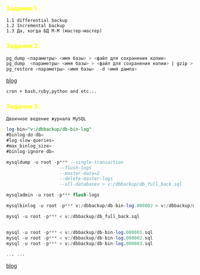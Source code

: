 ### <span style="color:yellow">Задание 1.</span>

```
1.1 differential backup
1.2 Incremental backup
1.3 Да, когда БД M-M (мастер-мастер)
```

### <span style="color:yellow">Задание 2.</span>

```sql
pg_dump <параметры> <имя базы> > <файл для сохранения копии> 
pg_dump  <параметры> <имя базы> > <файл для сохранения копии> | gzip > <путь сохранения сжатого дампа>.gz
pg_restore <параметры> <имя базы>  -d <имя дампа> 
```
[blog](https://selectel.ru/blog/postgresql-backup-tools/)

```
cron + bash,ruby,python and etc...
```

### <span style="color:yellow">Задание 3.</span>

```sql
Двоичное ведение журнала MySQL

log-bin="v:/dbbackup/db-bin-log"
#binlog-do-db=
#log-slow-queries=
#max_binlog_size=
#binlog-ignore-db=

mysqldump -u root -p*** --single-transaction
                    --flush-logs
                    --master-data=2
                    --delete-master-logs
                    --all-databases > v:/dbbackup/db_full_back.sql

mysqladmin -u root -p*** flush-logs

mysqlbinlog -u root -p*** v:/dbbackup/db-bin-log.000002 > v:/dbbackup/db-bin-log.000002.sql

mysql -u root -p*** < v:/dbbackup/db_full_back.sql


mysql -u root -p*** < v:/dbbackup/db-bin-log.000001.sql
mysql -u root -p*** < v:/dbbackup/db-bin-log.000002.sql
mysql -u root -p*** < v:/dbbackup/db-bin-log.000003.sql
 
... ...
```
[blog](https://russianblogs.com/article/3455374543/)

